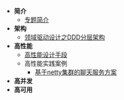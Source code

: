 <!-- _sidebar.md -->

* **简介**
  * [专题简介](/three-high-application/home.md)
* **架构**
  * [领域驱动设计之DDD分层架构](/three-high-application/architecture-design/领域驱动设计之DDD分层架构.md)
* **高性能**
  * [高性能设计手段](/three-high-application/high-performance/high-performance-solution.md)
  * 高性能实践案例
    * [基于netty集群的聊天服务方案](/three-high-application/high-performance/based-on-netty-cluster-chat.md)
* **高并发**
* **高可用**
